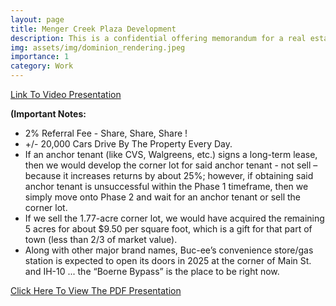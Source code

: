 ```yaml
---
layout: page
title: Menger Creek Plaza Development
description: This is a confidential offering memorandum for a real estate project that I am developing out in "Booming Boerne" (Northside San Antonio, TX).
img: assets/img/dominion_rendering.jpeg
importance: 1
category: Work
---
```


[Link To Video Presentation](https://www.youtube.com/watch?v=F77YfI3y9IU)


**(Important Notes:**
<ul>
  <li>2% Referral Fee - Share, Share, Share !</li>
  <li>+/- 20,000 Cars Drive By The Property Every Day.</li>
  <li>If an anchor tenant (like CVS, Walgreens, etc.) signs a long-term lease, then we would develop the corner lot for said anchor tenant - not sell – because it increases returns by about 25%; however, if obtaining said anchor tenant is unsuccessful within the Phase 1 timeframe, then we simply move onto Phase 2 and wait for an anchor tenant or sell the corner lot.</li>
  <li>If we sell the 1.77-acre corner lot, we would have acquired the remaining 5 acres for about $9.50 per square foot, which is a gift for that part of town (less than 2/3 of market value).</li>
  <li>Along with other major brand names, Buc-ee’s convenience store/gas station is expected to open its doors in 2025 at the corner of Main St. and IH-10 ... the “Boerne Bypass” is the place to be right now.</li>
</ul>


[Click Here To View The PDF Presentation](https:///santigtz95.github.io/assets/pdf/Menger_Creek_Project.pdf)

